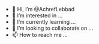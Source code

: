 - 👋 Hi, I’m @AchrefLebbad
- 👀 I’m interested in ...
- 🌱 I’m currently learning ...
- 💞️ I’m looking to collaborate on ...
- 📫 How to reach me ...

<!---
AchrefLebbad/AchrefLebbad is a ✨ special ✨ repository because its `README.md` (this file) appears on your GitHub profile.
You can click the Preview link to take a look at your changes.
--->
